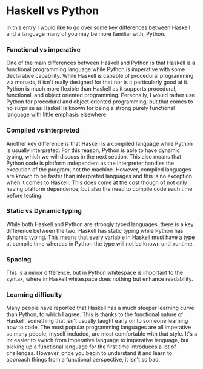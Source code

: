 # Haskell vs Python
In this entry I would like to go over some key differences between Haskell and a language many of you may be more familiar with, Python.
### Functional vs imperative
One of the main differences between Haskell and Python is that Haskell is a functional programming language while Python is imperative with some declarative capability. While Haskell is capable of procedural programming via monads, it isn't really designed for that nor is it particularly good at it. Python is much more flexible than Haskell as it supports procedural, functional, and object oriented programming. Personally, I would rather use Python for procedural and object oriented programming, but that comes to no surprise as Haskell is known for being a strong purely functional language with little emphasis elsewhere.
### Compiled vs interpreted
Another key difference is that Haskell is a compiled language while Python is usually interpreted. For this reason, Python is able to have dynamic typing, which we will discuss in the next section. This also means that Python code is platform independent as the interpreter handles the execution of the program, not the machine. However, compiled languages are known to be faster than interpreted languages and this is no exception when it comes to Haskell. This does come at the cost though of not only having platform dependence, but also the need to compile code each time before testing.
### Static vs Dynamic typing
While both Haskell and Python are strongly typed languages, there is a key difference between the two. Haskell has static typing while Python has dynamic typing. This means that every variable in Haskell must have a type at compile time whereas in Python the type will not be known until runtime. 
### Spacing
This is a minor difference, but in Python whitespace is important to the syntax, where in Haskell whitespace does nothing but enhance readability.
### Learning difficulty
Many people have reported that Haskell has a much steeper learning curve than Python, to which I agree. This is thanks to the functional nature of Haskell, something that isn't usually taught early on to someone learning how to code. The most popular programming languages are all imperative so many people, myself included, are most comfortable with that style. It's a lot easier to switch from imperative language to imperative language, but picking up a functional language for the first time introduces a lot of challenges. However, once you begin to understand it and learn to approach things from a functional perspective, it isn't so bad.
